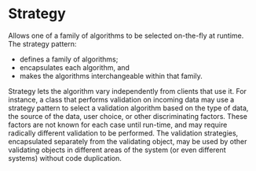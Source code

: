 # Strategy
Allows one of a family of algorithms to be selected on-the-fly at runtime. The strategy pattern:

* defines a family of algorithms;
* encapsulates each algorithm, and
* makes the algorithms interchangeable within that family.

Strategy lets the algorithm vary independently from clients that use it. For instance, a class that performs validation on incoming data may use a strategy pattern to select a validation algorithm based on the type of data, the source of the data, user choice, or other discriminating factors. These factors are not known for each case until run-time, and may require radically different validation to be performed. The validation strategies, encapsulated separately from the validating object, may be used by other validating objects in different areas of the system (or even different systems) without code duplication.
